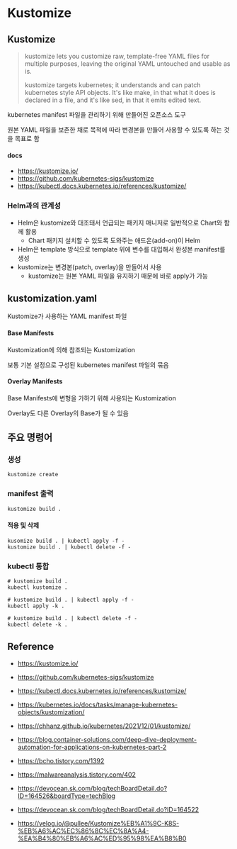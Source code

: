# Kustomize
## Kustomize
> kustomize lets you customize raw, template-free YAML files for multiple purposes, leaving the original YAML untouched and usable as is.
>
> kustomize targets kubernetes; it understands and can patch kubernetes style API objects. It's like make, in that what it does is declared in a file, and it's like sed, in that it emits edited text.

kubernetes manifest 파일을 관리하기 위해 만들어진 오픈소스 도구

원본 YAML 파일을 보존한 채로 목적에 따라 변경본을 만들어 사용할 수 있도록 하는 것을 목표로 함

#### docs
- https://kustomize.io/
- https://github.com/kubernetes-sigs/kustomize
- https://kubectl.docs.kubernetes.io/references/kustomize/

### Helm과의 관계성
- Helm은 kustomize와 대조돼서 언급되는 패키지 매니저로 일반적으로 Chart와 함께 활용
  - Chart 패키지 설치할 수 있도록 도와주는 애드온(add-on)이 Helm
- Helm은 template 방식으로 template 위에 변수를 대입해서 완성본 manifest를 생성
- kustomize는 변경본(patch, overlay)을 만들어서 사용
  - kustomize는 원본 YAML 파일을 유지하기 때문에 바로 apply가 가능

## kustomization.yaml
Kustomize가 사용하는 YAML manifest 파일

#### Base Manifests
Kustomization에 의해 참조되는 Kustomization

보통 기본 설정으로 구성된 kubernetes manifest 파일의 묶음

#### Overlay Manifests
Base Manifests에 변형을 가하기 위해 사용되는 Kustomization

Overlay도 다른 Overlay의 Base가 될 수 있음

## 주요 명령어
### 생성
```shell
kustomize create
```

### manifest 출력
```shell
kustomize build .
```

#### 적용 및 삭제
```shell
kusomize build . | kubectl apply -f -
kustomize build . | kubectl delete -f -
```

### kubectl 통합
```shell
# kustomize build .
kubectl kustomize .

# kustomize build . | kubectl apply -f -
kubectl apply -k .

# kustomize build . | kubectl delete -f -
kubectl delete -k .
```

## Reference
- https://kustomize.io/
- https://github.com/kubernetes-sigs/kustomize
- https://kubectl.docs.kubernetes.io/references/kustomize/
- https://kubernetes.io/docs/tasks/manage-kubernetes-objects/kustomization/

- https://chhanz.github.io/kubernetes/2021/12/01/kustomize/
- https://blog.container-solutions.com/deep-dive-deployment-automation-for-applications-on-kubernetes-part-2
- https://bcho.tistory.com/1392
- https://malwareanalysis.tistory.com/402
- https://devocean.sk.com/blog/techBoardDetail.do?ID=164526&boardType=techBlog
- https://devocean.sk.com/blog/techBoardDetail.do?ID=164522
- https://velog.io/@pullee/Kustomize%EB%A1%9C-K8S-%EB%A6%AC%EC%86%8C%EC%8A%A4-%EA%B4%80%EB%A6%AC%ED%95%98%EA%B8%B0
